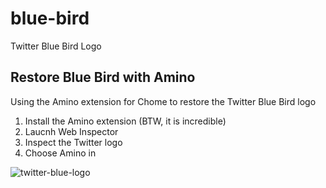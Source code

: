 # blue-bird
Twitter Blue Bird Logo

## Restore Blue Bird with Amino
Using the Amino extension for Chome to restore the Twitter Blue Bird logo
1. Install the Amino extension (BTW, it is incredible)
2. Laucnh Web Inspector
3. Inspect the Twitter logo
4. Choose Amino in


![twitter-blue-logo](https://github.com/chsWeb/blue-bird/assets/873222/4ce7fbce-4c86-4541-9165-31492d159eeb)
